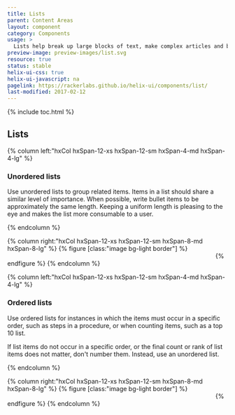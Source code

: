 ```yaml
---
title: Lists
parent: Content Areas
layout: component
category: Components
usage: >
  Lists help break up large blocks of text, make complex articles and blog posts easier to grasp, and make key information stand out.
preview-image: preview-images/list.svg
resource: true
status: stable
helix-ui-css: true
helix-ui-javascript: na
pagelink: https://rackerlabs.github.io/helix-ui/components/list/
last-modified: 2017-02-12
---
```


{% include toc.html %}

## Lists

<section class="static-section"  markdown="1">

<div class="hxRow" markdown="1">
{% column left:"hxCol hxSpan-12-xs hxSpan-12-sm hxSpan-4-md hxSpan-4-lg" %}

### Unordered lists

Use unordered lists to group related items. Items in a list should share a similar level of importance. When possible, write bullet items to be approximately the same length. Keeping a uniform length is pleasing to the eye and makes the list more consumable to a user.

{% endcolumn %}

{% column right:"hxCol hxSpan-12-xs hxSpan-12-sm hxSpan-8-md hxSpan-8-lg" %}
{% figure [class:"image bg-light border"] %}
<embed src="{{site.url}}/assets/images/components/content-areas/lists/unordered-list.png" width="472"/>
{% endfigure %}
{% endcolumn %}
</div>

</section>

<section class="static-section"  markdown="1">

<div class="hxRow" markdown="1">
{% column left:"hxCol hxSpan-12-xs hxSpan-12-sm hxSpan-4-md hxSpan-4-lg" %}

### Ordered lists

Use ordered lists for instances in which the items must occur in a specific order, such as steps in a procedure, or when counting items, such as a top 10 list.

If list items do not occur in a specific order, or the final count or rank of list items does not matter, don't number them. Instead, use an unordered list.

{% endcolumn %}

{% column right:"hxCol hxSpan-12-xs hxSpan-12-sm hxSpan-8-md hxSpan-8-lg" %}
{% figure [class:"image bg-light border"] %}
<embed src="{{site.url}}/assets/images/components/content-areas/lists/ordered-list.png" width="472"/>
{% endfigure %}
{% endcolumn %}
</div>

</section>
